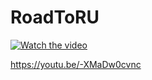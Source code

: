 # RoadToRU

[![Watch the video](https://i.imgur.com/vKb2F1B.png)](https://youtu.be/-XMaDw0cvnc)


https://youtu.be/-XMaDw0cvnc
